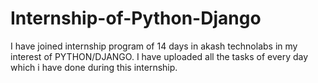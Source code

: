 # Internship-of-Python-Django
I have joined internship program of 14 days in akash technolabs in my interest of PYTHON/DJANGO. I have uploaded all the tasks of every day which i have done during this internship.
